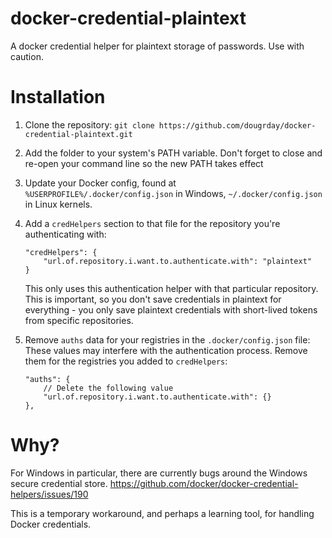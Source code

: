 # docker-credential-plaintext
A docker credential helper for plaintext storage of passwords. Use with caution.

# Installation

1. Clone the repository: `git clone https://github.com/dougrday/docker-credential-plaintext.git`
1. Add the folder to your system's PATH variable.
    Don't forget to close and re-open your command line so the new PATH takes effect
1. Update your Docker config, found at `%USERPROFILE%/.docker/config.json` in Windows, `~/.docker/config.json` in Linux kernels.
1. Add a `credHelpers` section to that file for the repository you're authenticating with:

    ```
    "credHelpers": {
        "url.of.repository.i.want.to.authenticate.with": "plaintext"
    }
    ```

    This only uses this authentication helper with that particular repository. This is important, so you don't save credentials in plaintext for everything - you only save plaintext credentials with short-lived tokens from specific repositories.
1. Remove `auths` data for your registries in the `.docker/config.json` file:
    These values may interfere with the authentication process. Remove them for the registries you added to `credHelpers`:
    ```
    "auths": {
        // Delete the following value
		"url.of.repository.i.want.to.authenticate.with": {}
	},
    ```

# Why?

For Windows in particular, there are currently bugs around the Windows secure credential store.
https://github.com/docker/docker-credential-helpers/issues/190

This is a temporary workaround, and perhaps a learning tool, for handling Docker credentials.